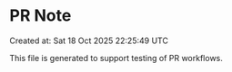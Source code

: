 # PR Note

Created at: Sat 18 Oct 2025 22:25:49 UTC

This file is generated to support testing of PR workflows.
